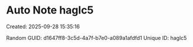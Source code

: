 ﻿# Auto Note haglc5
Created: 2025-09-28 15:35:16

Random GUID: d1647ff8-3c5d-4a7f-b7e0-a089a1afdfd1
Unique ID: haglc5

